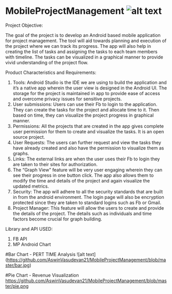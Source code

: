 # MobileProjectManagement                                                                                           ![alt text](https://github.com/AswinVasudevan21/MobileProjectManagement/blob/master/mpm.png)

Project Objective: 

The goal of the project is to develop an Android based mobile application for project management. The tool will aid towards planning and execution of the project where we can track its progress. The app will also help in creating the list of tasks and assigning the tasks to each team members with timeline. The tasks can be visualized in a graphical manner to provide vivid understanding of the project flow.

Product Characteristics and Requirements:

1.	Tools: Android Studio is the IDE we are using to build the application and it’s a native app wherein the user view is designed in the Android UI. The storage for the project is maintained in app to provide ease of access and overcome privacy issues for sensitive projects. 
2.	User submissions: Users can use their Fb to login to the application. They can create the tasks for the project and allocate time to it. Then based on time, they can visualize the project progress in graphical manner. 
3.	Permissions: All the projects that are created in the app gives complete user permission for them to create and visualize the tasks. It is an open source project. 
4.	User Requests: The users can further request and view the tasks they have already created and also have the permission to visualize them as graphs.
5.	Links: The external links are when the user uses their Fb to login they are taken to their sites for authorization.
6.	The “Graph View” feature will be very user engaging wherein they can see their progress in one button click. The app also allows them to modify the time and details of the project and again visualize the updated metrics. 
7.	Security: The app will adhere to all the security standards that are built in from the android environment. The login page will also be encryption protected since they are taken to standard logins such as Fb or Gmail.
8.	Project Manager: This feature will allow the users to create and provide the details of the project. The details such as individuals and time factors become crucial for graph building. 

Library and API USED:
1. FB API
2. MP Android Chart 

#Bar Chart - PERT TIME Analysis
![alt text] (https://github.com/AswinVasudevan21/MobileProjectManagement/blob/master/bar.jpg)

#Pie Chart - Revenue Visualization
https://github.com/AswinVasudevan21/MobileProjectManagement/blob/master/pie.png




